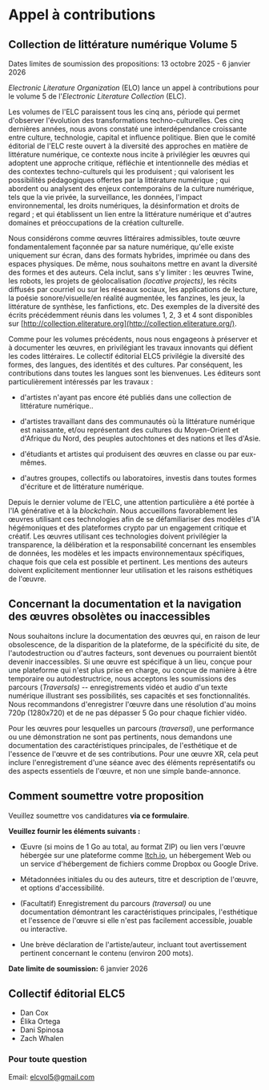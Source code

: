 # Appel à contributions

## Collection de littérature numérique Volume 5

Dates limites de soumission des propositions: 13 octobre 2025 - 6
janvier 2026

*Electronic Literature Organization* (ELO) lance un appel à
contributions pour le volume 5 de l'*Electronic Literature Collection*
(ELC).

Les volumes de l'ELC paraissent tous les cinq ans, période qui permet
d\'observer l\'évolution des transformations techno-culturelles. Ces
cinq dernières années, nous avons constaté une interdépendance
croissante entre culture, technologie, capital et influence politique.
Bien que le comité éditorial de l'ELC reste ouvert à la diversité des
approches en matière de littérature numérique, ce contexte nous incite à
privilégier les œuvres qui adoptent une approche critique, réfléchie et
intentionnelle des médias et des contextes techno-culturels qui les
produisent ; qui valorisent les possibilités pédagogiques offertes par
la littérature numérique ; qui abordent ou analysent des enjeux
contemporains de la culture numérique, tels que la vie privée, la
surveillance, les données, l\'impact environnemental, les droits
numériques, la désinformation et droits de regard ; et qui établissent
un lien entre la littérature numérique et d\'autres domaines et
préoccupations de la création culturelle.

Nous considérons comme œuvres littéraires admissibles, toute œuvre
fondamentalement façonnée par sa nature numérique, qu\'elle existe
uniquement sur écran, dans des formats hybrides, imprimée ou dans des
espaces physiques. De même, nous souhaitons mettre en avant la diversité
des formes et des auteurs. Cela inclut, sans s\'y limiter : les œuvres
Twine, les robots, les projets de géolocalisation *(locative projects)*,
les récits diffusés par courriel ou sur les réseaux sociaux, les
applications de lecture, la poésie sonore/visuelle/en réalité augmentée,
les fanzines, les jeux, la littérature de synthèse, les fanfictions,
etc. Des exemples de la diversité des écrits précédemment réunis dans
les volumes 1, 2, 3 et 4 sont disponibles sur
[http://collection.eliterature.org](http://collection.eliterature.org/).

Comme pour les volumes précédents, nous nous engageons à préserver et à
documenter les œuvres, en privilégiant les travaux innovants qui défient
les codes littéraires. Le collectif éditorial ELC5 privilégie la
diversité des formes, des langues, des identités et des cultures. Par
conséquent, les contributions dans toutes les langues sont les
bienvenues. Les éditeurs sont particulièrement intéressés par les
travaux :

- d'artistes n\'ayant pas encore été publiés dans une collection de littérature numérique..

- d'artistes travaillant dans des communautés où la littérature numérique est naissante, et/ou représentant des cultures du Moyen-Orient et d\'Afrique du Nord, des peuples autochtones et des nations et îles d\'Asie.

- d'étudiants et artistes qui produisent des œuvres en classe ou par eux-mêmes.

- d'autres groupes, collectifs ou laboratoires, investis dans toutes formes d\'écriture et de littérature numérique.

Depuis le dernier volume de l\'ELC, une attention particulière a été
portée à l\'IA générative et à la *blockchain*. Nous accueillons
favorablement les œuvres utilisant ces technologies afin de se
défamiliariser des modèles d\'IA hégémoniques et des plateformes crypto
par un engagement critique et créatif. Les œuvres utilisant ces
technologies doivent privilégier la transparence, la délibération et la
responsabilité concernant les ensembles de données, les modèles et les
impacts environnementaux spécifiques, chaque fois que cela est possible
et pertinent. Les mentions des auteurs doivent explicitement mentionner
leur utilisation et les raisons esthétiques de l\'œuvre.

## **Concernant la documentation et la navigation des œuvres obsolètes ou inaccessibles**

Nous souhaitons inclure la documentation des œuvres qui, en raison de
leur obsolescence, de la disparition de la plateforme, de la spécificité
du site, de l\'autodestruction ou d\'autres facteurs, sont devenues ou
pourraient bientôt devenir inaccessibles. Si une œuvre est spécifique à
un lieu, conçue pour une plateforme qui n\'est plus prise en charge, ou
conçue de manière à être temporaire ou autodestructrice, nous acceptons
les soumissions des parcours (*Traversals)* -- enregistrements vidéo et
audio d\'un texte numérique illustrant ses possibilités, ses capacités
et ses fonctionnalités. Nous recommandons d\'enregistrer l\'œuvre dans
une résolution d\'au moins 720p (1280x720) et de ne pas dépasser 5 Go
pour chaque fichier vidéo.

Pour les œuvres pour lesquelles un parcours *(traversal)*, une
performance ou une démonstration ne sont pas pertinents, nous demandons
une documentation des caractéristiques principales, de l\'esthétique et
de l\'essence de l\'œuvre et de ses contributions. Pour une œuvre XR,
cela peut inclure l\'enregistrement d\'une séance avec des éléments
représentatifs ou des aspects essentiels de l\'œuvre, et non une simple
bande-annonce.

## Comment soumettre votre proposition

Veuillez soumettre vos candidatures **via ce formulaire**.

**Veuillez fournir les éléments suivants :**

- Œuvre (si moins de 1 Go au total, au format ZIP) ou lien vers l'œuvre hébergée sur une plateforme comme [Itch.io](http://itch.io), un hébergement Web ou un service d'hébergement de fichiers comme Dropbox ou Google Drive.

- Métadonnées initiales du ou des auteurs, titre et description de l'œuvre, et options d'accessibilité.

- (Facultatif) Enregistrement du parcours *(traversal)* ou une documentation démontrant les caractéristiques principales, l'esthétique et l'essence de l'œuvre si elle n'est pas facilement accessible, jouable ou interactive.

- Une brève déclaration de l'artiste/auteur, incluant tout avertissement pertinent concernant le contenu (environ 200 mots).

**Date limite de soumission:** 6 janvier 2026

## Collectif éditorial ELC5

- Dan Cox
- Élika Ortega
- Dani Spinosa
- Zach Whalen

### Pour toute question

Email: [elcvol5@gmail.com](mailto:elcvol5@gmail.com)

